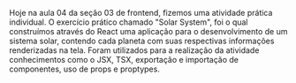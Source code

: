 Hoje na aula 04 da seção 03 de frontend, fizemos uma atividade prática individual. O exercício prático chamado "Solar System", foi o qual construímos através do React uma aplicação para o desenvolvimento de um sistema solar, contendo cada planeta com suas respectivas informações renderizadas na tela. Foram utilizados para a realização da atividade conhecimentos como o JSX, TSX, exportação e importação de componentes, uso de props e proptypes.